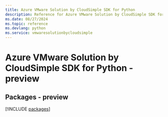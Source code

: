 ```yaml
---
title: Azure VMware Solution by CloudSimple SDK for Python
description: Reference for Azure VMware Solution by CloudSimple SDK for Python
ms.date: 08/27/2024
ms.topic: reference
ms.devlang: python
ms.service: vmwaresolutionbycloudsimple
---
```

# Azure VMware Solution by CloudSimple SDK for Python - preview
## Packages - preview
[!INCLUDE [packages](vmware-solution-by-cloudsimple-index.md)]